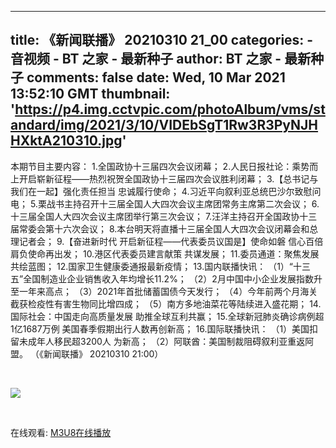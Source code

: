 
---
title: 《新闻联播》 20210310 21_00
categories: 
    - 音视频
    - BT 之家 - 最新种子
author: BT 之家 - 最新种子
comments: false
date: Wed, 10 Mar 2021 13:52:10 GMT
thumbnail: 'https://p4.img.cctvpic.com/photoAlbum/vms/standard/img/2021/3/10/VIDEbSgT1Rw3R3PyNJHHXktA210310.jpg'
---

<div>   
<p>本期节目主要内容：
1.全国政协十三届四次会议闭幕；
2.人民日报社论：乘势而上开启崭新征程——热烈祝贺全国政协十三届四次会议胜利闭幕；
3.【总书记与我们在一起】强化责任担当 忠诚履行使命；
4.习近平向叙利亚总统巴沙尔致慰问电；
5.栗战书主持召开十三届全国人大四次会议主席团常务主席第二次会议；
6.十三届全国人大四次会议主席团举行第三次会议；
7.汪洋主持召开全国政协十三届常委会第十六次会议；
8.本台明天将直播十三届全国人大四次会议闭幕会和总理记者会；
9.【奋进新时代 开启新征程——代表委员议国是】使命如磐 信心百倍 肩负使命再出发；
10.港区代表委员建言献策 共谋发展；
11.委员通道：聚焦发展 共绘蓝图；
12.国家卫生健康委通报最新疫情；
13.国内联播快讯：
（1）“十三五”全国制造业企业销售收入年均增长11.2%；
（2）2月中国中小企业发展指数升至一年来高点；
（3）2021年首批储蓄国债今天发行；
（4）今年前两个月海关截获检疫性有害生物同比增四成；
（5）南方多地油菜花等陆续进入盛花期；
14.国际社会：中国走向高质量发展 助推全球互利共赢；
15.全球新冠肺炎确诊病例超1亿1687万例 美国春季假期出行人数再创新高；
16.国际联播快讯：
（1）美国扣留未成年人移民超3200人 为新高；
（2）阿联酋：美国制裁阻碍叙利亚重返阿盟。
（《新闻联播》 20210310 21:00）</p><br><p><img src="https://p4.img.cctvpic.com/photoAlbum/vms/standard/img/2021/3/10/VIDEbSgT1Rw3R3PyNJHHXktA210310.jpg" referrerpolicy="no-referrer"></p><br><p>在线观看: <a href="https://www.m3u8play.com/?play=https://hls.cntv.baishancdnx.cn/asp/hls/main/0303000a/3/default/a7679e7feacc48b9bb641b71c63dc72e/main.m3u8">M3U8在线播放</a></p>  
</div>
            